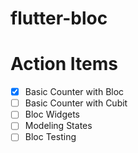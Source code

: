 # flutter-bloc

# Action Items
- [x] Basic Counter with Bloc
- [ ] Basic Counter with Cubit
- [ ] Bloc Widgets
- [ ] Modeling States
- [ ] Bloc Testing
